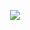<p align="center">
  <img src="http://78.media.tumblr.com/c92779d953ec74bc8a5b995841ec3a9b/tumblr_n2apcnxEzU1s9rrcgo1_500.gif"/>
</p>
